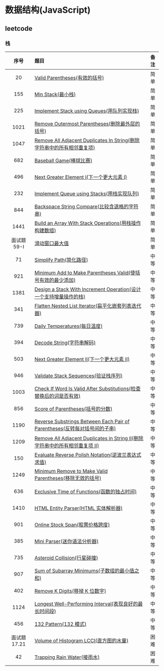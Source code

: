# 数据结构(JavaScript)

## leetcode

### 栈

| 序号 | 题目 | 备注 |
| :-: | :-- | :-: |
| 20 | [Valid Parentheses(有效的括号)](./Stack/20/README.md) | 简单 |
| 155 | [Min Stack(最小栈)](./Stack/155/README.md) | 简单 |
| 225 | [Implement Stack using Queues(用队列实现栈)](./Stack/225/README.md) | 简单 |
| 1021 | [Remove Outermost Parentheses(删除最外层的括号)](./Stack/1021/README.md) | 简单 |
| 1047 | [Remove All Adjacent Duplicates In String(删除字符串中的所有相邻重复项)](./Stack/1047/README.md) | 简单 |
| 682 | [Baseball Game(棒球比赛)](./Stack/682/README.md) | 简单 |
| 496 | [Next Greater Element I(下一个更大元素 I)](./Stack/496/README.md) | 简单 |
| 232 | [Implement Queue using Stacks(用栈实现队列)](./Stack/232/README.md) | 简单 |
| 844 | [Backspace String Compare(比较含退格的字符串)](./Stack/844/README.md) | 简单 |
| 1441 | [Build an Array With Stack Operations(用栈操作构建数组)](./Stack/5404/README.md) | 简单 |
| 面试题 59-I | [滑动窗口最大值](./Stack/59-I/README.md) | 简单 |
| 71 | [Simplify Path(简化路径)](./Stack/71/README.md) | 中等 |
| 921 | [Minimum Add to Make Parentheses Valid(使括号有效的最少添加)](./Stack/921/README.md) | 中等 |
| 1381 | [Design a Stack With Increment Operation(设计一个支持增量操作的栈)](./Stack/1381/README.md) | 中等 |
| 341 | [Flatten Nested List Iterator(扁平化嵌套列表迭代器)](./Stack/341/README.md) | 中等 |
| 739 | [Daily Temperatures(每日温度)](./Stack/739/README.md) | 中等 |
| 394 | [Decode String(字符串解码)](./Stack/394/README.md) | 中等 |
| 503 | [Next Greater Element II(下一个更大元素 II)](./Stack/503/README.md) | 中等 |
| 946 | [Validate Stack Sequences(验证栈序列)](./Stack/946/README.md) | 中等 |
| 1003 | [Check If Word Is Valid After Substitutions(检查替换后的词是否有效)](./Stack/1003/README.md) | 中等 |
| 856 | [Score of Parentheses(括号的分数)](./Stack/856/README.md) | 中等 |
| 1190 | [Reverse Substrings Between Each Pair of Parentheses(反转每对括号间的子串)](./Stack/1190/README.md) | 中等 |
| 1209 | [Remove All Adjacent Duplicates in String II(删除字符串中的所有相邻重复项 II)](./Stack/1209/README.md) | 中等 |
| 150 | [Evaluate Reverse Polish Notation(逆波兰表达式求值)](./Stack/150/README.md) | 中等 |
| 1249 | [Minimum Remove to Make Valid Parentheses(移除无效的括号)](./Stack/1249/README.md) | 中等 |
| 636 | [Exclusive Time of Functions(函数的独占时间)](./Stack/636/README.md) | 中等 |
| 1410 | [HTML Entity Parser(HTML 实体解析器)](./Stack/1410/README.md) | 中等 |
| 901 | [Online Stock Span(股票价格跨度)](./Stack/901/README.md) | 中等 |
| 385 | [Mini Parser(迷你语法分析器)](./Stack/385/README.md) | 中等 |
| 735 | [Asteroid Collision(行星碰撞)](./Stack/735/README.md) | 中等 |
| 907 | [Sum of Subarray Minimums(子数组的最小值之和)](./Stack/907/README.md) | 中等 |
| 402 | [Remove K Digits(移掉 K 位数字)](./Stack/402/README.md) | 中等 |
| 1124 | [Longest Well-Performing Interval(表现良好的最长时间段)](./Stack/1124/README.md) | 中等 |
| 456 | [132 Pattern(132 模式)](./Stack/456/README.md) | 中等 |
| 面试题 17.21 | [Volume of Histogram LCCI(直方图的水量)](./Stack/17.21/README.md) | 困难 |
| 42 | [ Trapping Rain Water(接雨水)](./Stack/42/README.md) | 困难 |

